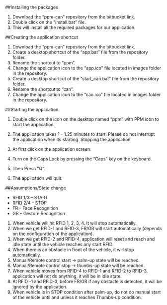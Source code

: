 ##Installing the packages
1.	Download the “ppm-can” repository from the bitbucket link.
2. Double click on the "install.bat" file.
3. This will install all the required packages for our application.

##Creating the application shortcut
1.	Download the “ppm-can” repository from the bitbucket link.
2.	Create a desktop shortcut of the “app.bat” file from the repository folder.
3.	Rename the shortcut to “ppm”.
4.	Change the application icon to the “app.ico” file located in images folder in the repository.
5.	Create a desktop shortcut of the “start_can.bat” file from the repository folder.
6.	Rename the shortcut to “can”.
7.	Change the application icon to the “can.ico” file located in images folder in the repository.

##Starting the application
1.	Double click on the icon on the desktop named “ppm” with PPM icon to start the application.
2.	The application takes 1 – 1.25 minutes to start. Please do not interrupt the application when its starting. 
Stopping the application

1.	At first click on the application screen.
2.	Turn on the Caps Lock by pressing the “Caps” key on the keyboard.
3.	Then Press “Q”.
4.	The application will quit.

##Assumptions/State change
* RFID 1/3 – START
* RFID 2/4 – STOP
* FR – Face Recognition
* GR – Gesture Recognition
1.	When vehicle will hit RFID 1, 2, 3, 4. It will stop automatically.
2.	When we get RFID-1 and RFID-3, FR/GR will start automatically (depends on the configuration of the application).
3.	When we get RFID-2 and RFID-4, application will reset and reach and idle state until the vehicle reaches any start RFID.
4.	When there is an obstacle in front of the vehicle, it will stop automatically.
5.	Manual/Remote control start -> palm-up state will be reached.
6.	Manual/Remote control stop -> thumbs-up state will be reached.
5.	When vehicle moves from RFID-4 to RFID-1 and RFID-2 to RFID-3, application will not do anything, it will be in idle state.
6.	At RFID -1 and RFID-3, before FR/GR if any obstacle is detected, it will be ignored by the application.
7.	When vehicle is in STOP condition after palm-up, do not do manual start of the vehicle until and unless it reaches Thumbs-up condition.
